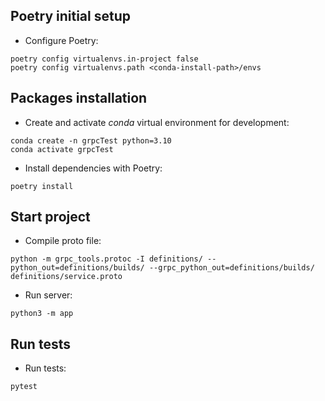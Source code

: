 ## Poetry initial setup
- Configure Poetry:

```shell
poetry config virtualenvs.in-project false
poetry config virtualenvs.path <conda-install-path>/envs
```

## Packages installation
- Create and activate *conda* virtual environment for development:

```shell
conda create -n grpcTest python=3.10
conda activate grpcTest
```

- Install dependencies with Poetry:

```shell
poetry install
```

## Start project
- Compile proto file:

```shell
python -m grpc_tools.protoc -I definitions/ --python_out=definitions/builds/ --grpc_python_out=definitions/builds/ definitions/service.proto
```

- Run server:

```shell
python3 -m app
```

## Run tests
- Run tests:

```shell
pytest
```
